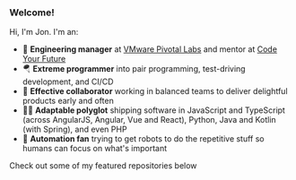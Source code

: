 ### Welcome!

Hi, I'm Jon. I'm an:

- 🏢 **Engineering manager** at [VMware Pivotal Labs][1] and mentor at [Code Your Future][2]
- 🪂 **Extreme programmer** into pair programming, test-driving development, and CI/CD
- 👯 **Effective collaborator** working in balanced teams to deliver delightful products early and often
- 👨‍💻 **Adaptable polyglot** shipping software in JavaScript and TypeScript (across AngularJS, Angular, Vue and React), Python, Java and Kotlin (with Spring), and even PHP
- 🤖 **Automation fan** trying to get robots to do the repetitive stuff so humans can focus on what's important

Check out some of my featured repositories below

  [1]: https://tanzu.vmware.com/labs
  [2]: https://codeyourfuture.io/

<!--
**textbook/textbook** is a ✨ _special_ ✨ repository because its `README.md` (this file) appears on your GitHub profile.

Here are some ideas to get you started:

- 🔭 I’m currently working on ...
- 🌱 I’m currently learning ...
- 👯 I’m looking to collaborate on ...
- 🤔 I’m looking for help with ...
- 💬 Ask me about ...
- 📫 How to reach me: ...
- 😄 Pronouns: ...
- ⚡ Fun fact: ...
-->
